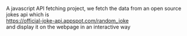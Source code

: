 A javascript API fetching project, we fetch the data from an open source jokes api which is <br>
https://official-joke-api.appspot.com/random_joke <br>
and display it on the webpage in an interactive way
